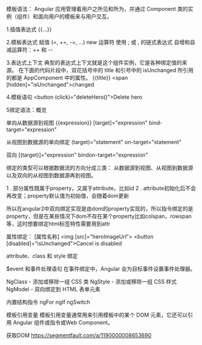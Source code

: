 模板语法：
Angular 应用管理着用户之所见和所为，并通过 Component 类的实例（组件）和面向用户的模板来与用户交互。

1.插值表达式 {{...}}

2.模板表达式
赋值 (=, +=, -=, ...)
new 运算符
使用 ; 或 , 的链式表达式
自增和自减运算符：++ 和 --

3.表达式上下文
典型的表达式上下文就是这个组件实例，它是各种绑定值的来源。 在下面的代码片段中，双花括号中的 title 和引号中的 isUnchanged 所引用的都是 AppComponent 中的属性。
{{title}}
<span [hidden]="isUnchanged">changed</span>

4.模板语句
<button (click)="deleteHero()">Delete hero</button>


5绑定语法：概览

单向从数据源到视图
{{expression}}
[target]="expression"
bind-target="expression"

从视图到数据源的单向绑定
(target)="statement"
on-target="statement"

双向
[(target)]="expression"
bindon-target="expression"

绑定的类型可以根据数据流的方向分成三类： 从数据源到视图、从视图到数据源以及双向的从视图到数据源再到视图。

1 . 部分属性既属于property，又属于attribute，比如id
2 . attribute初始化后不会再改变；property默认值为初始值，会随着dom更新

所以在angular2中双向绑定实现是由dom的property实现的，所以指令绑定的是property，但是在某些情况下dom不存在某个property比如colspan，rowspan等，这时想要绑定html标签特性需要用到attr


属性绑定：
[属性名称]
<img [src]="heroImageUrl">
<button [disabled]="isUnchanged">Cancel is disabled</button>

attribute、class 和 style 绑定

$event 和事件处理语句
在事件绑定中，Angular 会为目标事件设置事件处理器。


NgClass - 添加或移除一组 CSS 类
NgStyle - 添加或移除一组 CSS 样式
NgModel - 双向绑定到 HTML 表单元素


内置结构指令
ngFor ngIf ngSwitch

模板引用变量
模板引用变量通常用来引用模板中的某个 DOM 元素，它还可以引用 Angular 组件或指令或Web Component。




获取DOM
https://segmentfault.com/a/1190000008653690
